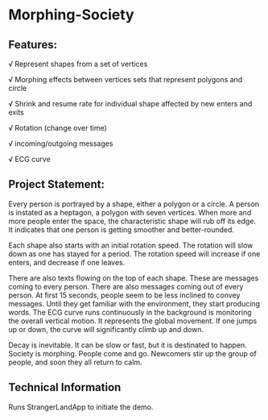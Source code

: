 # Morphing-Society



## Features:
√ Represent shapes from a set of vertices

√ Morphing effects between vertices sets that represent polygons and circle

√ Shrink and resume rate for individual shape affected by new enters and exits

√ Rotation (change over time)

√ incoming/outgoing messages

√ ECG curve

## Project Statement:

Every person is portrayed by a shape, either a polygon or a circle. A person is instated as a heptagon, a polygon with seven vertices. When more and more people enter the space, the characteristic shape will rub off its edge. It indicates that one person is getting smoother and better-rounded.

Each shape also starts with an initial rotation speed. The rotation will slow down as one has stayed for a period. The rotation speed will increase if one enters, and decrease if one leaves.

There are also texts flowing on the top of each shape. These are messages coming to every person. There are also messages coming out of every person. At first 15 seconds, people seem to be less inclined to convey messages. Until they get familiar with the environment, they start producing words.
The ECG curve runs continuously in the background is monitoring the overall vertical motion. It represents the global movement. If one jumps up or down, the curve will significantly climb up and down.

Decay is inevitable. It can be slow or fast, but it is destinated to happen. Society is morphing. People come and go. Newcomers stir up the group of people, and soon they all return to calm. 


## Technical Information
Runs StrangerLandApp to initiate the demo.
